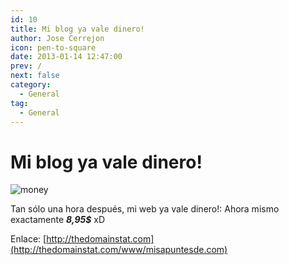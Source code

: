 ```yaml
---
id: 10
title: Mi blog ya vale dinero!
author: Jose Cerrejon
icon: pen-to-square
date: 2013-01-14 12:47:00
prev: /
next: false
category:
  - General
tag:
  - General
---
```


# Mi blog ya vale dinero!

![money](/images/money.jpg)

Tan sólo una hora después, mi web ya vale dinero!: Ahora mismo exactamente ***8,95$*** xD

Enlace: [http://thedomainstat.com](http://thedomainstat.com/www/misapuntesde.com)